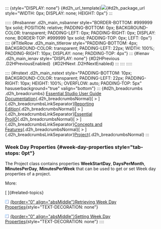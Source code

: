 ::: {style="DISPLAY: none"}
[](ms-xhelp:///?Id=d2h_url_template){#d2h_url_template}![](!package_url!){#d2h_package_url style="WIDTH: 0px; DISPLAY: none; HEIGHT: 0px"}
:::

::::: {#nsbanner .d2h_main_nsbanner style="BORDER-BOTTOM: #999999 1px solid; POSITION: relative; PADDING-BOTTOM: 0px; BACKGROUND-COLOR: transparent; PADDING-LEFT: 0px; PADDING-RIGHT: 0px; DISPLAY: none; BORDER-TOP: #999999 1px solid; PADDING-TOP: 0px; LEFT: 0px"}
:::: {#TitleRow .d2h_main_titlerow style="PADDING-BOTTOM: 4px; BACKGROUND-COLOR: transparent; PADDING-LEFT: 22px; WIDTH: 100%; PADDING-RIGHT: 10px; DISPLAY: none; PADDING-TOP: 4px"}
::: {#ienav .d2h_main_ienav style="DISPLAY: none"}
[](ms-xhelp:///?Id=ce1fc550-ea51-4e91-8750-82232eef3e1a){#D2HPrevious .D2HPreviousEnabled}  [](ms-xhelp:///?Id=1f030cf8-1f9a-4d18-a0a1-87afe233884d){#D2HNext .D2HNextEnabled}
:::
::::
:::::

:::: {#nstext .d2h_main_nstext style="PADDING-BOTTOM: 10px; BACKGROUND-COLOR: transparent; PADDING-LEFT: 22px; PADDING-RIGHT: 10px; HEIGHT: 100%; OVERFLOW: auto; PADDING-TOP: 5px" hasuserbackground="true" valign="bottom"}
::: {#d2h_breadcrumbs .d2h_breadcrumbs}
[Essential Studio User Guide Documentation](ms-xhelp:///?Id=12457748-09e3-4d74-a240-8e049cedf030){.d2h_breadcrumbsNormal}[ \> ]{.d2h_breadcrumbsLinkSeparator}[Reporting Edition](ms-xhelp:///?Id=027aa5b6-6676-4f93-ad23-c20e8c45792e){.d2h_breadcrumbsNormal}[ \> ]{.d2h_breadcrumbsLinkSeparator}[Essential ProjIO](ms-xhelp:///?Id=b95f675f-3e97-4b4b-93b9-e4daba965feb){.d2h_breadcrumbsNormal}[ \> ]{.d2h_breadcrumbsLinkSeparator}[Concepts and Features](ms-xhelp:///?Id=00cd1b25-14ca-4e2b-a23d-b4c6df7344ee){.d2h_breadcrumbsNormal}[ \> ]{.d2h_breadcrumbsLinkSeparator}[Project](ms-xhelp:///?Id=ad0373cb-4cc2-4184-9767-bcb479cabdaf){.d2h_breadcrumbsNormal}
:::

### Week Day Properties {#week-day-properties style="tab-stops: 0pt"}

The Project class contains properties **WeekStartDay**, **DaysPerMonth**, **MinutesPerDay**, **MinutesPerWeek** that can be used to get or set Week day properties of a project.

More:

[ ]{#related-topics}

[![](button.gif){border="0" align="absMiddle"}Retrieving Week Day Properties](ms-xhelp:///?Id=e78e67d6-11d5-45e8-a69c-30ea28c40290){style="TEXT-DECORATION: none"}

[![](button.gif){border="0" align="absMiddle"}Setting Week Day Properties](ms-xhelp:///?Id=7892be10-c31a-4c74-917d-3131f13670d8){style="TEXT-DECORATION: none"}
::::
